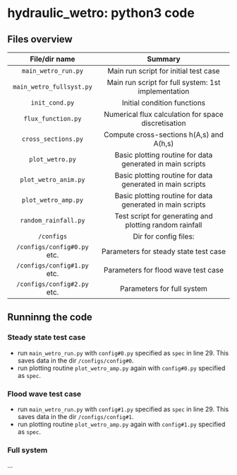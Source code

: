 # hydraulic_wetro: python3 code

<!--
---
## Contents

* [Introduction](#introduction)
  * [Motivation](#motivation)
  * [Description](#A-brief-description-of-Wetropolis)
  * [Taster](#taster)
  * [References](#references)
* [Getting started](#getting-started)
* [Code overview](#files-overview)
  * [MATLAB](#matlab)
  * [Python](#python)
* [Preliminary simulations](#preliminary-simulations)
---
 -->

## Files overview

File/dir name                   |  Summary
:--------------------------:|:--------------------------:
```main_wetro_run.py```         | Main run script for initial test case
```main_wetro_fullsyst.py```    | Main run script for full system: 1st implementation
```init_cond.py```              | Initial condition functions
```flux_function.py```          | Numerical flux calculation for space discretisation
```cross_sections.py```         | Compute cross-sections h(A,s) and A(h,s)
```plot_wetro.py```             | Basic plotting routine for data generated in main scripts
```plot_wetro_anim.py```             | Basic plotting routine for data generated in main scripts
```plot_wetro_amp.py```             | Basic plotting routine for data generated in main scripts
```random_rainfall.py```     | Test script for generating and plotting random rainfall
```/configs```                  | Dir for config files:
```/configs/config#0.py``` etc. | Parameters for steady state test case
```/configs/config#1.py``` etc. | Parameters for flood wave test case
```/configs/config#2.py``` etc. | Parameters for full system


## Runninng the code

### Steady state test case

* run ```main_wetro_run.py``` with ```config#0.py``` specified as ```spec``` in line 29. This saves data in the dir  ```/configs/config#0```.
* run plotting routine ```plot_wetro_amp.py``` again with ```config#0.py``` specified as ```spec```.

### Flood wave test case

* run ```main_wetro_run.py``` with ```config#1.py``` specified as ```spec``` in line 29. This saves data in the dir  ```/configs/config#1```.
* run plotting routine ```plot_wetro_amp.py``` again with ```config#1.py``` specified as ```spec```.

### Full system

...
